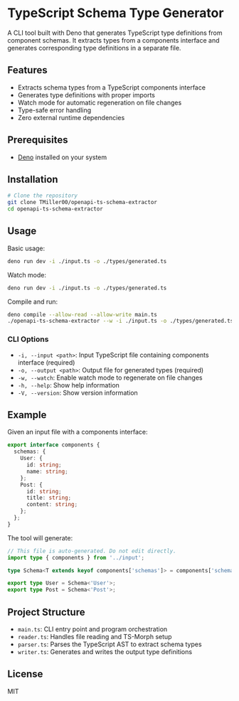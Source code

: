 # TypeScript Schema Type Generator

A CLI tool built with Deno that generates TypeScript type definitions from component schemas. It extracts types from a components interface and generates corresponding type definitions in a separate file.

## Features

- Extracts schema types from a TypeScript components interface
- Generates type definitions with proper imports
- Watch mode for automatic regeneration on file changes
- Type-safe error handling
- Zero external runtime dependencies

## Prerequisites

- [Deno](https://deno.land/) installed on your system

## Installation

```bash
# Clone the repository
git clone TMiller00/openapi-ts-schema-extractor
cd openapi-ts-schema-extractor
```

## Usage

Basic usage:
```bash
deno run dev -i ./input.ts -o ./types/generated.ts
```

Watch mode:
```bash
deno run dev -i ./input.ts -o ./types/generated.ts
```

Compile and run:
```bash
deno compile --allow-read --allow-write main.ts
./openapi-ts-schema-extractor --w -i ./input.ts -o ./types/generated.ts
```

### CLI Options

- `-i, --input <path>`: Input TypeScript file containing components interface (required)
- `-o, --output <path>`: Output file for generated types (required)
- `-w, --watch`: Enable watch mode to regenerate on file changes
- `-h, --help`: Show help information
- `-V, --version`: Show version information

## Example

Given an input file with a components interface:

```typescript
export interface components {
  schemas: {
    User: {
      id: string;
      name: string;
    };
    Post: {
      id: string;
      title: string;
      content: string;
    };
  };
}
```

The tool will generate:

```typescript
// This file is auto-generated. Do not edit directly.
import type { components } from '../input';

type Schema<T extends keyof components['schemas']> = components['schemas'][T];

export type User = Schema<'User'>;
export type Post = Schema<'Post'>;
```

## Project Structure

- `main.ts`: CLI entry point and program orchestration
- `reader.ts`: Handles file reading and TS-Morph setup
- `parser.ts`: Parses the TypeScript AST to extract schema types
- `writer.ts`: Generates and writes the output type definitions

## License

MIT

